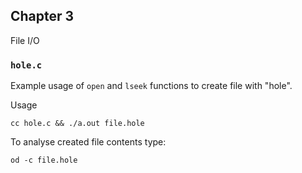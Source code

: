 ## Chapter 3

File I/O

### `hole.c`

Example usage of `open` and `lseek` functions to create file with "hole".

Usage

`cc hole.c && ./a.out file.hole`

To analyse created file contents type:

`od -c file.hole`
